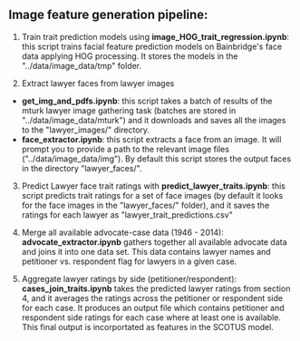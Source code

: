 ## Image feature generation pipeline:

1. Train trait prediction models using **image_HOG_trait_regression.ipynb**: this script trains facial feature prediction models on Bainbridge's face data applying HOG processing. It stores the models in the "../data/image_data/tmp" folder. 

2. Extract lawyer faces from lawyer images
 * **get_img_and_pdfs.ipynb**: this script takes a batch of results of the mturk lawyer image gathering task (batches are stored in "../data/image_data/mturk") and it downloads and saves all the images to the "lawyer_images/" directory.
 * **face_extractor.ipynb**: this script extracts a face from an image. It will prompt you to provide a path to the relevant image files ("../data/image_data/img"). By default this script stores the output faces in the directory "lawyer_faces/".

3. Predict Lawyer face trait ratings with **predict_lawyer_traits.ipynb**: this script predicts trait ratings for a set of face images (by default it looks for the face images in the "lawyer_faces/" folder), and it saves the ratings for each lawyer as "lawyer_trait_predictions.csv"

4. Merge all available advocate-case data (1946 - 2014): **advocate_extractor.ipynb** gathers together all available advocate data and joins it into one data set. This data contains lawyer names and petitioner vs. respondent flag for lawyers in a given case.

5. Aggregate lawyer ratings by side (petitioner/respondent): **cases_join_traits.ipynb** takes the predicted lawyer ratings from section 4, and it averages the ratings across the petitioner or respondent side for each case. It produces an output file which contains petitioner and respondent side ratings for each case where at least one is available. This final output is incorportated as features in the SCOTUS model.
